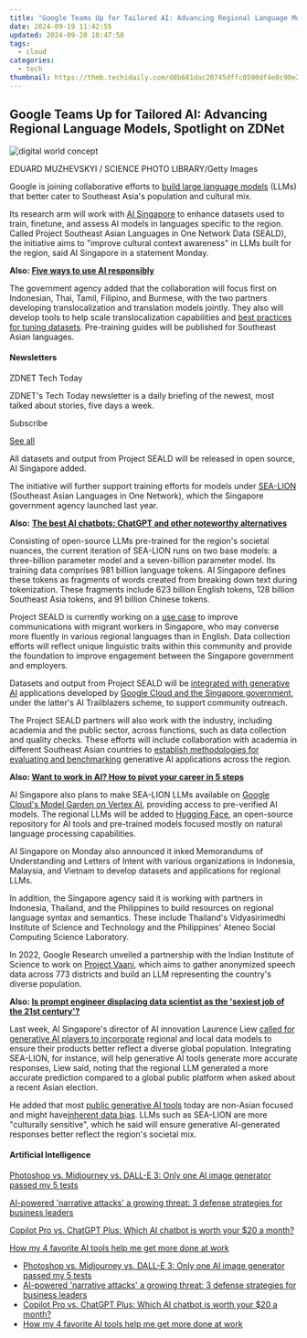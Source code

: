 ```yaml
---
title: "Google Teams Up for Tailored AI: Advancing Regional Language Models, Spotlight on ZDNet"
date: 2024-09-19 11:42:55
updated: 2024-09-20 10:47:50
tags:
  - cloud
categories:
  - tech
thumbnail: https://thmb.techidaily.com/d8b681dac20745dffc0590df4e8c90e2635d89e0810cfd55569744e9fd64a173.jpg
---
```


## Google Teams Up for Tailored AI: Advancing Regional Language Models, Spotlight on ZDNet

![digital world concept](https://www.zdnet.com/a/img/resize/a90d70657a96b6d40bf0aa2a27386ed5d6364409/2024/03/12/c742a1b9-6256-4435-8630-52aef68f629c/gettyimages-1191009124.jpg?auto=webp&width=1280)

EDUARD MUZHEVSKYI / SCIENCE PHOTO LIBRARY/Getty Images

Google is joining collaborative efforts to [build large language models](https://www.zdnet.com/article/enterprises-will-need-ai-governance-as-large-language-models-grow-in-number/) (LLMs) that better cater to Southeast Asia's population and cultural mix. 

Its research arm will work with [AI Singapore](https://www.zdnet.com/article/singapore-ramps-up-ai-drive-with-inter-agency-unit/) to enhance datasets used to train, finetune, and assess AI models in languages specific to the region. Called Project Southeast Asian Languages in One Network Data (SEALD), the initiative aims to "improve cultural context awareness" in LLMs built for the region, said AI Singapore in a statement Monday. 

**Also: [Five ways to use AI responsibly](https://www.zdnet.com/article/five-ways-to-use-ai-responsibly/#google%5Fvignette)**

The government agency added that the collaboration will focus first on Indonesian, Thai, Tamil, Filipino, and Burmese, with the two partners developing translocalization and translation models jointly. They also will develop tools to help scale translocalization capabilities and [best practices for tuning datasets](https://www.zdnet.com/article/singapore-keeping-its-eye-on-data-centers-and-data-models-as-ai-adoption-grows/). Pre-training guides will be published for Southeast Asian languages. 

#### Newsletters

ZDNET Tech Today

ZDNET's Tech Today newsletter is a daily briefing of the newest, most talked about stories, five days a week.

 Subscribe

[See all](https://www.zdnet.com/newsletters/)

All datasets and output from Project SEALD will be released in open source, AI Singapore added.

The initiative will further support training efforts for models under [SEA-LION](https://www.zdnet.com/article/new-research-initiative-aims-to-build-large-language-ai-model-for-southeast-asia/) (Southeast Asian Languages in One Network), which the Singapore government agency launched last year. 

**Also:** [**The best AI chatbots: ChatGPT and other noteworthy alternatives**](https://www.zdnet.com/article/best-ai-chatbot/)

Consisting of open-source LLMs pre-trained for the region's societal nuances, the current iteration of SEA-LION runs on two base models: a three-billion parameter model and a seven-billion parameter model. Its training data comprises 981 billion language tokens. AI Singapore defines these tokens as fragments of words created from breaking down text during tokenization. These fragments include 623 billion English tokens, 128 billion Southeast Asia tokens, and 91 billion Chinese tokens. 

Project SEALD is currently working on a [use case](https://www.zdnet.com/article/singapore-looks-for-generative-ai-use-cases-with-sandbox-options/) to improve communications with migrant workers in Singapore, who may converse more fluently in various regional languages than in English. Data collection efforts will reflect unique linguistic traits within this community and provide the foundation to improve engagement between the Singapore government and employers.

Datasets and output from Project SEALD will be [integrated with generative AI](https://www.zdnet.com/article/ai-leaders-urged-to-integrate-local-data-models-for-diversitys-sake/) applications developed by [Google Cloud and the Singapore government](https://www.zdnet.com/article/singapore-puts-ai-on-the-cloud-to-boost-public-sector-deployment/), under the latter's AI Trailblazers scheme, to support community outreach. 

The Project SEALD partners will also work with the industry, including academia and the public sector, across functions, such as data collection and quality checks. These efforts will include collaboration with academia in different Southeast Asian countries to [establish methodologies for evaluating and benchmarking](https://www.zdnet.com/article/customized-test-benchmarks-and-openness-crucial-as-generative-ai-models-evolve/) generative AI applications across the region. 

**Also: [Want to work in AI? How to pivot your career in 5 steps](https://www.zdnet.com/article/want-to-work-in-ai-how-to-pivot-your-career-in-5-steps/)**

AI Singapore also plans to make SEA-LION LLMs available on [Google Cloud's Model Garden on Vertex AI](https://www.zdnet.com/article/google-launches-vertex-ai-a-platform-to-connect-ml-tools/), providing access to pre-verified AI models. The regional LLMs will be added to [Hugging Face](https://www.zdnet.com/article/hugging-face-launching-robotics-project-with-former-tesla-scientist/), an open-source repository for AI tools and pre-trained models focused mostly on natural language processing capabilities. 

AI Singapore on Monday also announced it inked Memorandums of Understanding and Letters of Intent with various organizations in Indonesia, Malaysia, and Vietnam to develop datasets and applications for regional LLMs. 

In addition, the Singapore agency said it is working with partners in Indonesia, Thailand, and the Philippines to build resources on regional language syntax and semantics. These include Thailand's Vidyasirimedhi Institute of Science and Technology and the Philippines' Ateneo Social Computing Science Laboratory.

In 2022, Google Research unveiled a partnership with the Indian Institute of Science to work on [Project Vaani](https://blog.google/intl/en-in/company-news/inside-google/google-for-india-2022-ai-announcements/), which aims to gather anonymized speech data across 773 districts and build an LLM representing the country's diverse population. 

**Also: [Is prompt engineer displacing data scientist as the 'sexiest job of the 21st century'?](https://www.zdnet.com/article/is-prompt-engineer-displacing-data-scientist-as-the-sexiest-job-of-the-21st-century/)**

Last week, AI Singapore's director of AI innovation Laurence Liew [called for generative AI players to incorporate](https://www.zdnet.com/article/ai-leaders-urged-to-integrate-local-data-models-for-diversitys-sake/) regional and local data models to ensure their products better reflect a diverse global population. Integrating SEA-LION, for instance, will help generative AI tools generate more accurate responses, Liew said, noting that the regional LLM generated a more accurate prediction compared to a global public platform when asked about a recent Asian election.

He added that most [public generative AI tools](https://www.zdnet.com/article/best-ai-chatbot/) today are non-Asian focused and might have[inherent data bias](https://www.zdnet.com/article/ai-safety-and-bias-untangling-the-complex-chain-of-ai-training/). LLMs such as SEA-LION are more "culturally sensitive", which he said will ensure generative AI-generated responses better reflect the region's societal mix. 

#### Artificial Intelligence

[Photoshop vs. Midjourney vs. DALL-E 3: Only one AI image generator passed my 5 tests](https://www.zdnet.com/article/is-photoshops-new-text-to-image-as-good-as-midjourney-and-dall-e-we-test-it-and-see/ "Photoshop vs. Midjourney vs. DALL-E 3: Only one AI image generator passed my 5 tests")

[AI-powered 'narrative attacks' a growing threat: 3 defense strategies for business leaders](https://www.zdnet.com/article/ai-powered-narrative-attacks-a-growing-threat-3-defense-strategies-for-business-leaders/ "AI-powered 'narrative attacks' a growing threat: 3 defense strategies for business leaders")

[Copilot Pro vs. ChatGPT Plus: Which AI chatbot is worth your $20 a month?](https://www.zdnet.com/article/copilot-pro-vs-chatgpt-plus-which-is-ai-chatbot-is-worth-your-20-a-month/ "Copilot Pro vs. ChatGPT Plus: Which AI chatbot is worth your $20 a month?")

[How my 4 favorite AI tools help me get more done at work](https://www.zdnet.com/article/how-my-4-favorite-ai-tools-help-me-get-more-done-at-work/ "How my 4 favorite AI tools help me get more done at work")

* [Photoshop vs. Midjourney vs. DALL-E 3: Only one AI image generator passed my 5 tests](https://www.zdnet.com/article/is-photoshops-new-text-to-image-as-good-as-midjourney-and-dall-e-we-test-it-and-see/ "Photoshop vs. Midjourney vs. DALL-E 3: Only one AI image generator passed my 5 tests")
* [AI-powered 'narrative attacks' a growing threat: 3 defense strategies for business leaders](https://www.zdnet.com/article/ai-powered-narrative-attacks-a-growing-threat-3-defense-strategies-for-business-leaders/ "AI-powered 'narrative attacks' a growing threat: 3 defense strategies for business leaders")
* [Copilot Pro vs. ChatGPT Plus: Which AI chatbot is worth your $20 a month?](https://www.zdnet.com/article/copilot-pro-vs-chatgpt-plus-which-is-ai-chatbot-is-worth-your-20-a-month/ "Copilot Pro vs. ChatGPT Plus: Which AI chatbot is worth your $20 a month?")
* [How my 4 favorite AI tools help me get more done at work](https://www.zdnet.com/article/how-my-4-favorite-ai-tools-help-me-get-more-done-at-work/ "How my 4 favorite AI tools help me get more done at work")

<ins class="adsbygoogle"
     style="display:block"
     data-ad-format="autorelaxed"
     data-ad-client="ca-pub-7571918770474297"
     data-ad-slot="1223367746"></ins>



<ins class="adsbygoogle"
     style="display:block"
     data-ad-client="ca-pub-7571918770474297"
     data-ad-slot="8358498916"
     data-ad-format="auto"
     data-full-width-responsive="true"></ins>
